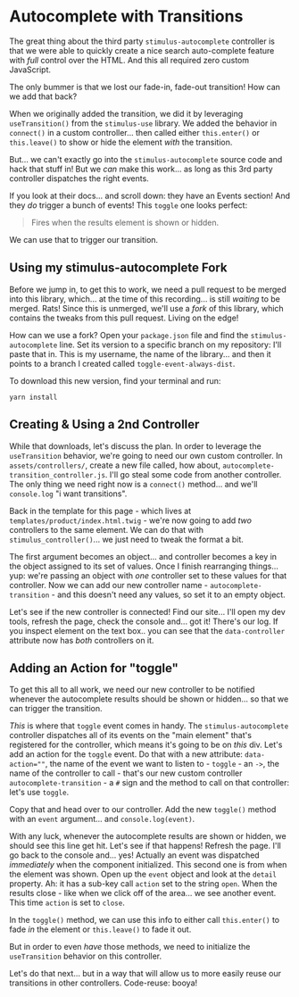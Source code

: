 # Autocomplete with Transitions

The great thing about the third party `stimulus-autocomplete` controller is that
we were able to quickly create a nice search auto-complete feature with *full*
control over the HTML. And this all required zero custom JavaScript.

The only bummer is that we lost our fade-in, fade-out transition! How can we add
that back?

When we originally added the transition, we did it by leveraging `useTransition()`
from the `stimulus-use` library. We added the behavior in `connect()` in a custom
controller... then called either `this.enter()` or `this.leave()` to show or hide
the element *with* the transition.

But... we can't exactly go into the `stimulus-autocomplete` source code and hack
that stuff in! But we *can* make this work... as long as this 3rd party controller
dispatches the right events.

If you look at their docs... and scroll down: they have an Events section! And
they *do* trigger a bunch of events! This `toggle` one looks perfect:

> Fires when the results element is shown or hidden.

We can use that to trigger our transition.

## Using my stimulus-autocomplete Fork

Before we jump in, to get this to work, we need a pull request to be merged into
this library, which... at the time of this recording... is still *waiting* to be
merged. Rats! Since this is unmerged, we'll use a *fork* of this library, which
contains the tweaks from this pull request. Living on the edge!

How can we use a fork? Open your `package.json` file and find the
`stimulus-autocomplete` line. Set its version to a specific branch on my
repository: I'll paste that in. This is my username, the name of the library...
and then it points to a branch I created called `toggle-event-always-dist`.

To download this new version, find your terminal and run:

```terminal
yarn install
```

## Creating & Using a 2nd Controller

While that downloads, let's discuss the plan. In order to leverage the
`useTransition` behavior, we're going to need our own custom controller. In
`assets/controllers/`, create a new file called, how about,
`autocomplete-transition_controller.js`. I'll go steal some code from another
controller. The only thing we need right now is a `connect()` method... and we'll
`console.log` "i want transitions".

Back in the template for this page - which lives at
`templates/product/index.html.twig` - we're now going to add *two* controllers to
the same element. We can do that with `stimulus_controller()`... we just need to
tweak the format a bit.

The first argument becomes an object... and controller becomes a key in
the object assigned to its set of values. Once I finish rearranging things...
yup: we're passing an object with *one* controller set to these values for that
controller. Now we can add our new controller name - `autocomplete-transition` -
and this doesn't need any values, so set it to an empty object.

Let's see if the new controller is connected! Find our site... I'll open my
dev tools, refresh the page, check the console and... got it! There's our log. If
you inspect element on the text box.. you can see that the `data-controller`
attribute now has *both* controllers on it.

## Adding an Action for "toggle"

To get this all to all work, we need our new controller to be notified whenever the
autocomplete results should be shown or hidden... so that we can trigger the
transition.

*This* is where that `toggle` event comes in handy. The `stimulus-autocomplete`
controller dispatches all of its events on the "main element" that's registered
for the controller, which means it's going to be on *this* div. Let's add an
action for the `toggle` event. Do that with a new attribute: `data-action=""`,
the name of the event we want to listen to - `toggle` - an `->`, the name of
the controller to call - that's our new custom controller `autocomplete-transition` -
a `#` sign and the method to call on that controller: let's use `toggle`.

Copy that and head over to our controller. Add the new `toggle()` method with an
`event` argument... and `console.log(event)`.

With any luck, whenever the autocomplete results are shown or hidden, we should see
this line get hit. Let's see if that happens! Refresh the page. I'll go back to
the console and... yes! Actually an event was dispatched *immediately* when the
component initialized. This second one is from when the element was shown. Open
up the `event` object and look at the `detail` property. Ah: it has a sub-key call
`action` set to the string `open`. When the results close - like when we click
off of the area... we see another event. This time `action` is set to `close`.

In the `toggle()` method, we can use this info to either call `this.enter()` to
fade *in* the element or `this.leave()` to fade it out.

But in order to even *have* those methods, we need to initialize the
`useTransition` behavior on this controller.

Let's do that next... but in a way that will allow us to more easily reuse
our transitions in other controllers. Code-reuse: booya!
